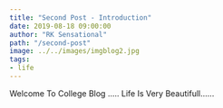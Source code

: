 ```yaml
---
title: "Second Post - Introduction"
date: 2019-08-18 09:00:00
author: "RK Sensational"
path: "/second-post"
image: ../../images/imgblog2.jpg
tags:
- life
---
```


Welcome To College Blog .....
Life Is Very Beautifull......